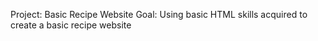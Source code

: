 Project: Basic Recipe Website
Goal: Using basic HTML skills acquired to create a basic recipe website
